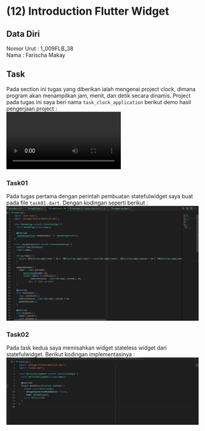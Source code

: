 # (12) Introduction Flutter Widget 
## Data Diri 
Nomor Urut : 1_009FLB_38 <br>
Nama : Farischa Makay <br>

## Task

Pada section ini tugas yang diberikan ialah mengenai project clock, dimana program akan menampilkan jam, menit, dan detik secara dinamis. Project pada tugas ini saya beri nama ```task_clock_application``` berikut demo hasil pengerjaan project : <br>
![Demo_project_clock](../screenshots/Android%20Emulator%20-%20Pixel_XL_API_27_5554%202022-10-02%2016-18-52.mp4)
### Task01
Pada tugas pertama dengan perintah pembuatan statefulwidget saya buat pada file ```task01.dart```. Dengan kodingan seperti berikut :<br>
![Kode_Pembuatan_StatefulWidget](../screenshots/task01.jpg) <br>

### Task02
Pada task kedua saya memisahkan widget stateless widget dari statefulwidget. Berikut kodingan implementasinya : <br>
![Kode_Pemisahan_file](../screenshots/task02.jpg)
